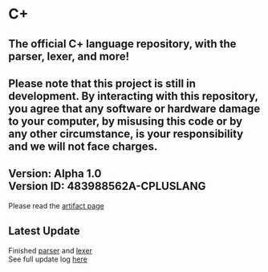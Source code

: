 # C+  
The official C+ language repository, with the parser, lexer, and more!  
---
Please note that this project is still in development. By interacting with this repository, you agree that any software or hardware damage to your computer, by misusing this code or by any other circumstance, is your responsibility and we will not face charges.  
---
Version:
Alpha 1.0  
Version ID: 483988562A-CPLUSLANG  
---
Please read the [artifact page](ARTIFACTS.md)

## Latest Update
Finished [parser](parser.py) and [lexer](lexer.py)  
See full update log [here](UPDATES.md)  
